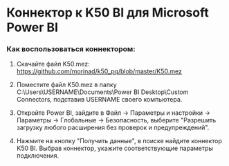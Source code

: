 # Коннектор к K50 BI для Microsoft Power BI


### Как воспользоваться коннектором:

1) Скачайте файл K50.mez: https://github.com/morinad/k50_pq/blob/master/K50.mez

2) Поместите файл K50.mez в папку C:\Users\USERNAME\Documents\Power BI Desktop\Custom Connectors, подставив USERNAME своего компьютера.

3) Откройте Power BI, зайдите в Файл -> Параметры и настройки -> Параметры -> Глобальные -> Безопасность, выберите "Разрешить загрузку любого расширения без проверок и предупреждений".

4) Нажмите на кнопку "Получить данные", в поиске найдите коннектор K50 BI. Выбрав коннектор, укажите соответствующие параметры подключения.
